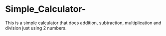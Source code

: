 # Simple_Calculator-
This is a simple calculator that does addition, subtraction, multiplication and division just using 2 numbers.
